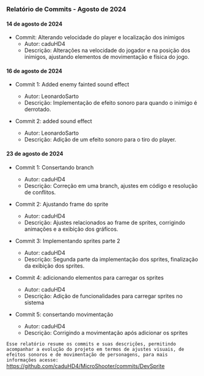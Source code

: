 ### Relatório de Commits - Agosto de 2024

#### 14 de agosto de 2024
* Commit: Alterando velocidade do player e localização dos inimigos
  - Autor: caduHD4
  - Descrição: Alterações na velocidade do jogador e na posição dos inimigos, ajustando elementos de movimentação e física do jogo.

#### 16 de agosto de 2024
* Commit 1: Added enemy fainted sound effect
  - Autor: LeonardoSarto
  - Descrição: Implementação de efeito sonoro para quando o inimigo é derrotado.
  
* Commit 2: added sound effect
  - Autor: LeonardoSarto
  - Descrição: Adição de um efeito sonoro para o tiro do player.

#### 23 de agosto de 2024
* Commit 1: Consertando branch
  - Autor: caduHD4
  - Descrição: Correção em uma branch, ajustes em código e resolução de conflitos.
  
* Commit 2: Ajustando frame do sprite
  - Autor: caduHD4
  - Descrição: Ajustes relacionados ao frame de sprites, corrigindo animações e a exibição dos gráficos.
  
* Commit 3: Implementando sprites parte 2
  - Autor: caduHD4
  - Descrição: Segunda parte da implementação dos sprites, finalização da exibição dos sprites.
  
* Commit 4: adicionando elementos para carregar os sprites
  - Autor: caduHD4
  - Descrição: Adição de funcionalidades para carregar sprites no sistema

* Commit 5: consertando movimentação
  - Autor: caduHD4
  - Descrição: Corrigindo a movimentação após adicionar os sprites

`Esse relatório resume os commits e suas descrições, permitindo acompanhar a evolução do projeto em termos de ajustes visuais, de efeitos sonoros e de movimentação de personagens, para mais informações acesse:` https://github.com/caduHD4/MicroShooter/commits/DevSprite
